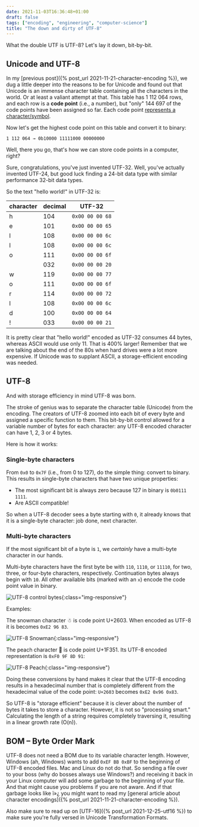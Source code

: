 ```yaml
---
date: 2021-11-03T16:36:48+01:00
draft: false
tags: ["encoding", "engineering", "computer-science"]
title: "The down and dirty of UTF-8"
---
```


What the double UTF is UTF-8? Let's lay it down, bit-by-bit.


## Unicode and UTF-8

In my [previous post]({% post_url 2021-11-21-character-encoding %}), we dug a
little deeper into the reasons to be for Unicode and found out that Unicode is
an immense character table containing all the characters in the world. Or at
least a valiant attempt at that. This table has 1 112 064 rows, and each
row is a **code point** (i.e., a number), but "only" 144 697 of the code points have
been assigned so far. Each code point
[represents a character/symbol](http://www.unexpected-vortices.com/misc-notes/text-unicode/terminology.html).

Now let's get the highest code point on this table and convert it to binary:

```text
1 112 064 → 0b10000 11111000 00000000
```

Well, there you go, that's how we can store code points in a computer, right?

Sure, congratulations, you've just invented UTF-32. Well, you've actually
invented UTF-24, but good luck finding a 24-bit data type with similar
performance 32-bit data types.

So the text "hello world!" in UTF-32 is:

| character | decimal         | UTF-32          |
| --------- | --------------- | --------------- |
| h         | 104             | `0x00 00 00 68` |
| e         | 101             | `0x00 00 00 65` |
| l         | 108             | `0x00 00 00 6c` |
| l         | 108             | `0x00 00 00 6c` |
| o         | 111             | `0x00 00 00 6f` |
|           | 032             | `0x00 00 00 20` |
| w         | 119             | `0x00 00 00 77` |
| o         | 111             | `0x00 00 00 6f` |
| r         | 114             | `0x00 00 00 72` |
| l         | 108             | `0x00 00 00 6c` |
| d         | 100             | `0x00 00 00 64` |
| !         | 033             | `0x00 00 00 21` |

It is pretty clear that "hello world!" encoded as UTF-32 consumes 44 bytes,
whereas ASCII would use only 11. That is 400% larger! Remember that we are
talking about the end of the 80s when hard drives were a lot more expensive.
If Unicode was to supplant ASCII, a storage-efficient encoding was needed.


## UTF-8

And with storage efficiency in mind UTF-8 was born.

The stroke of genius was to separate the character table (Unicode) from the
encoding. The creators of UTF-8 zoomed into each bit of every byte and assigned
a specific function to them. This bit-by-bit control allowed for a variable
number of bytes for each character: any UTF-8 encoded character can have 1, 2,
3 or 4 bytes.

Here is how it works:

### Single-byte characters

From `0x0` to `0x7F` (i.e., from 0 to 127), do the simple thing: convert to
binary. This results in single-byte characters that have two unique properties:

- The most significant bit is always zero because 127 in binary is
  `0b0111 1111`.
- Are ASCII compatible!

So when a UTF-8 decoder sees a byte starting with `0`, it already knows that it
is a single-byte character: job done, next character.

### Multi-byte characters

If the most significant bit of a byte is `1`, we _certainly_ have a multi-byte
character in our hands.

Multi-byte characters have the first byte be with `110`, `1110`, or
`11110`, for two, three, or four-byte characters, respectively. Continuation
bytes always begin with `10`. All other available bits (marked with an `x`)
encode the code point value in binary.

![UTF-8 control bytes](/resources/UTF-8/UTF-8.png){:class="img-responsive"}

Examples:

The snowman character ☃ is code point U+2603. When encoded as UTF-8 it is
becomes  `0xE2 96 83`.

![UTF-8 Snowman](/resources/UTF-8/Snowman-UTF-8.png){:class="img-responsive"}

The peach character 🍑 is code point U+1F351. Its UTF-8 encoded representation
is `0xF0 9F 8D 91`:

![UTF-8 Peach](/resources/UTF-8/Peach-UTF-8.png){:class="img-responsive"}

Doing these conversions by hand makes it clear that the UTF-8 encoding results
in a hexadecimal number that is completely different from the hexadecimal value
of the code point: `U+2603` becomes `0xE2 0x96 0x83`.

So UTF-8 is "storage efficient" because it is clever about the number of bytes
it takes to store a character. However, it is not so "processing smart."
Calculating the length of a string requires completely traversing it, resulting
in a linear growth rate (O(n)).


## BOM – Byte Order Mark

UTF-8 does not need a BOM due to its variable character length. However,
Windows (ah, Windows) wants to add  `0xEF BB 0xBF` to the beginning of UTF-8
encoded files. Mac and Linux do not do that. So sending a file over to your
boss (why do bosses always use Windows?) and receiving it back in your Linux
computer will add some garbage to the beginning of your file. And that might
cause you problems if you are not aware. And if that garbage looks like ï»¿
you might want to read my 
[general article about character encodings]({% post_url 2021-11-21-character-encoding %}).

Also make sure to read up on [UTF-16]({% post_url 2021-12-25-utf16 %}) to
make sure you're fully versed in Unicode Transformation Formats.
